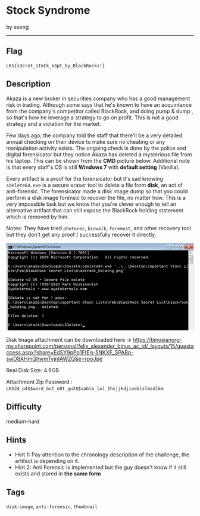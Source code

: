 # Stock Syndrome

by aseng

---

## Flag

```
LKS{s3cret_sToCk_k3pt_by_BlackRocks!}
```

## Description

Akaza is a new broker in securities company who has a good management risk in trading. Although some says that he's known to have an acquintance from the company's competitor called BlackRock, and doing pump & dump , so that's how he leverage a strategy to go on profit. This is not a good strategy and a violation for the market.

Few days ago, the company told the staff that there'll be a very detailed annual checking on their device to make sure no cheating or any manipulation activity exists. The ongoing check is done by the police and digital forensicator but they notice Akaza has deleted a mysterious file from his laptop. This can be shown from the **CMD** picture below. Additional note is that every staff's OS is still **Windows 7** with **default setting** (Vanilla).

Every artifact is a proof for the forensicator but it's sad knowing `sdelete64.exe` is a secure eraser tool to delete a file from **disk**, an act of anti-forensic. The forensicator made a disk image dump so that you could perform a disk image forensic to recover the file, no matter how. This is a very impossible task but we know that you're clever enough to tell an alternative artifact that can still expose the BlackRock holding statement which is removed by him.

Notes: They have tried `photorec`, `binwalk`, `foremost`, and other recovery tool but they don't get any proof / successfully recover it directly.

![Proof of Screenshot](./screenshot.png)

Disk Image attachment can be downloaded here -> https://binusianorg-my.sharepoint.com/personal/felix_alexander_binus_ac_id/_layouts/15/guestaccess.aspx?share=EdSY9pPq1FtEg-5NKXF_SPABp-swD8AHmQhwmTyjnIAWZQ&e=rpoJpe 

Real Disk Size: 4.9GB

Attachment Zip Password : `LKS24_p4$$word_but_n0t_gu3$$sable_lol_1hsjjkdjiodklslmsdlkm`

## Difficulty
medium-hard

## Hints
* Hint 1: Pay attention to the chronology description of the challenge, the artifact is depending on it.
* Hint 2: Anti Forensic is implemented but the guy doesn't know if it still exists and stored in **the same form**

## Tags
`disk-image`, `anti-forensic`, `thumbnail`